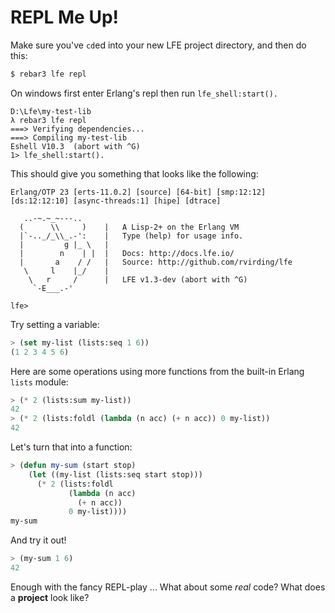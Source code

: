 # REPL Me Up!

Make sure you've `cd`ed into your new LFE project directory, and then do this:

```bash
$ rebar3 lfe repl
```

On windows first enter Erlang's repl then  run `lfe_shell:start().`
```
D:\Lfe\my-test-lib
λ rebar3 lfe repl
===> Verifying dependencies...
===> Compiling my-test-lib
Eshell V10.3  (abort with ^G)
1> lfe_shell:start().
```

This should give you something that looks like the following:

```
Erlang/OTP 23 [erts-11.0.2] [source] [64-bit] [smp:12:12] [ds:12:12:10] [async-threads:1] [hipe] [dtrace]

   ..-~.~_~---..
  (      \\     )    |   A Lisp-2+ on the Erlang VM
  |`-.._/_\\_.-':    |   Type (help) for usage info.
  |         g |_ \   |
  |        n    | |  |   Docs: http://docs.lfe.io/
  |       a    / /   |   Source: http://github.com/rvirding/lfe
   \     l    |_/    |
    \   r     /      |   LFE v1.3-dev (abort with ^G)
     `-E___.-'

lfe>
```

Try setting a variable:

```lisp
> (set my-list (lists:seq 1 6))
(1 2 3 4 5 6)
```

Here are some operations using more functions from the built-in Erlang `lists` module:

```lisp
> (* 2 (lists:sum my-list))
42
> (* 2 (lists:foldl (lambda (n acc) (+ n acc)) 0 my-list))
42
```

Let's turn that into a function:

```lisp
> (defun my-sum (start stop)
    (let ((my-list (lists:seq start stop)))
      (* 2 (lists:foldl
             (lambda (n acc)
               (+ n acc))
             0 my-list))))
my-sum
```

And try it out!

```lisp
> (my-sum 1 6)
42
```

Enough with the fancy REPL-play ... What about some *real* code? What does a **project**
look like?
